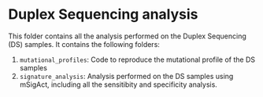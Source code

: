 # Duplex Sequencing analysis

This folder contains all the analysis performed on the Duplex Sequencing (DS) samples.
It contains the following folders:  
1. ```mutational_profiles```: Code to reproduce the mutational profile of the DS samples
2. ```signature_analysis```: Analysis performed on the DS samples using mSigAct, including all the sensitibity and specificity analysis.
